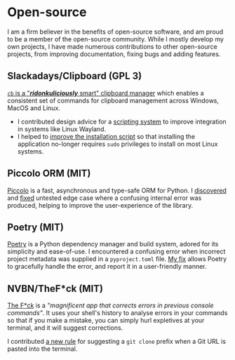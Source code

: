 # Open-source

I am a firm believer in the benefits of open-source software, and am proud to be a member of the open-source community. While I mostly develop my own projects, I have made numerous contributions to other open-source projects, from improving documentation, fixing bugs and adding features.

## Slackadays/Clipboard (GPL 3)

[`cb` is a "***ridonkuliciously*** smart" clipboard manager](https://github.com/Slackadays/Clipboard) which enables a consistent set of commands for clipboard management across Windows, MacOS and Linux.

* I contributed design advice for a [scripting system](https://github.com/Slackadays/Clipboard/issues/171#issuecomment-2430947544) to improve integration in systems like Linux Wayland.
* I helped to [improve the installation script](https://github.com/Slackadays/Clipboard/pull/124) so that installing the application no-longer requires `sudo` privileges to install on most Linux systems.

## Piccolo ORM (MIT)

[Piccolo](https://piccolo-orm.com/) is a fast, asynchronous and type-safe ORM for Python. I [discovered](https://github.com/piccolo-orm/piccolo/issues/672) and [fixed](https://github.com/piccolo-orm/piccolo/pull/673) untested edge case where a confusing internal error was produced, helping to improve the user-experience of the library.

## Poetry (MIT)

[Poetry](https://python-poetry.org/) is a Python dependency manager and build system, adored for its simplicity and ease-of-use. I encountered a confusing error when incorrect project metadata was supplied in a `pyproject.toml` file. [My fix](https://github.com/python-poetry/poetry-core/pull/827) allows Poetry to gracefully handle the error, and report it in a user-friendly manner.

## NVBN/TheF*ck (MIT)

[The F*ck](https://github.com/nvbn/thefuck) is a *"magnificent app that corrects errors in previous console commands"*. It uses your shell's history to analyse errors in your commands so that if you make a mistake, you can simply hurl expletives at your terminal, and it will suggest corrections.

I contributed [a new rule](https://github.com/nvbn/thefuck/pull/1302) for suggesting a `git clone` prefix when a Git URL is pasted into the terminal.


